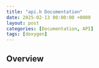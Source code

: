 ```yaml
---
title: "api.h Documentation"
date: 2025-02-13 00:00:00 +0000
layout: post
categories: [Documentation, API]
tags: [doxygen]
---
```


## Overview

<briefdescription>
    </briefdescription>

